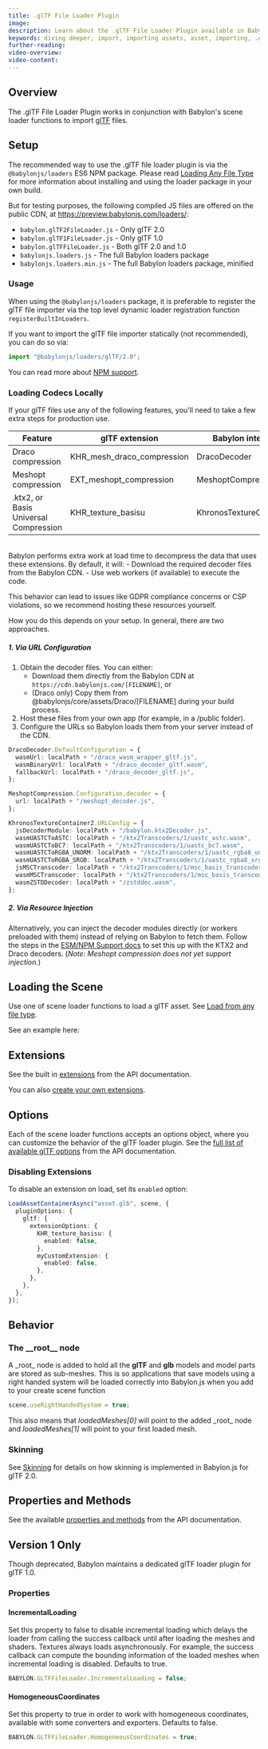 ```yaml
---
title: .glTF File Loader Plugin
image:
description: Learn about the .glTF File Loader Plugin available in Babylon.js.
keywords: diving deeper, import, importing assets, asset, importing, .glTF, gltf
further-reading:
video-overview:
video-content:
---
```


## Overview

The .glTF File Loader Plugin works in conjunction with Babylon's scene loader functions to import [glTF](https://www.khronos.org/gltf/) files.

<Alert severity="info" description="glTF 1.0 is deprecated. This page is primarily focused on glTF 2.0." />

## Setup

The recommended way to use the .glTF file loader plugin is via the `@babylonjs/loaders` ES6 NPM package. Please read [Loading Any File Type](/features/featuresDeepDive/importers/loadingFileTypes#npm) for more information about installing and using the loader package in your own build.

<Alert severity="warning" title="Warning" description="The CDN should not be used in production environments. The purpose of our CDN is to serve Babylon packages to users learning how to use the platform or running small experiments. Once you've built an application and are ready to share it with the world at large, you should serve all packages from your own CDN."/>

But for testing purposes, the following compiled JS files are offered on the public CDN, at https://preview.babylonjs.com/loaders/:

- `babylon.glTF2FileLoader.js` - Only glTF 2.0
- `babylon.glTF1FileLoader.js` - Only glTF 1.0
- `babylon.glTFFileLoader.js` - Both glTF 2.0 and 1.0
- `babylonjs.loaders.js` - The full Babylon loaders package
- `babylonjs.loaders.min.js` - The full Babylon loaders package, minified

### Usage

When using the `@babylonjs/loaders` package, it is preferable to register the glTF file importer via the top level dynamic loader registration function `registerBuiltInLoaders`.

If you want to import the glTF file importer statically (not recommended), you can do so via:

```javascript
import "@babylonjs/loaders/glTF/2.0";
```

You can read more about [NPM support](/setup/frameworkPackages/npmSupport).

### Loading Codecs Locally

If your glTF files use any of the following features, you'll need to take a few extra steps for production use.

| Feature                               | glTF extension             | Babylon interface        |
| ------------------------------------- | -------------------------- | ------------------------ |
| Draco compression                     | KHR_mesh_draco_compression | DracoDecoder             |
| Meshopt compression                   | EXT_meshopt_compression    | MeshoptCompression       |
| .ktx2, or Basis Universal Compression | KHR_texture_basisu         | KhronosTextureContainer2 |

<br/>
Babylon performs extra work at load time to decompress the data that uses these extensions. By default, it will:
- Download the required decoder files from the Babylon CDN.
- Use web workers (if available) to execute the code.

This behavior can lead to issues like GDPR compliance concerns or CSP violations, so we recommend hosting these resources yourself.

How you do this depends on your setup. In general, there are two approaches.

##### 1. Via URL Configuration

1. Obtain the decoder files. You can either:
   - Download them directly from the Babylon CDN at `https://cdn.babylonjs.com/[FILENAME]`, or
   - (Draco only) Copy them from @babylonjs/core/assets/Draco/\[FILENAME\] during your build process.
2. Host these files from your own app (for example, in a /public folder).
3. Configure the URLs so Babylon loads them from your server instead of the CDN.

```typescript
DracoDecoder.DefaultConfiguration = {
  wasmUrl: localPath + "/draco_wasm_wrapper_gltf.js",
  wasmBinaryUrl: localPath + "/draco_decoder_gltf.wasm",
  fallbackUrl: localPath + "/draco_decoder_gltf.js",
};

MeshoptCompression.Configuration.decoder = {
  url: localPath + "/meshopt_decoder.js",
};

KhronosTextureContainer2.URLConfig = {
  jsDecoderModule: localPath + "/babylon.ktx2Decoder.js",
  wasmUASTCToASTC: localPath + "/ktx2Transcoders/1/uastc_astc.wasm",
  wasmUASTCToBC7: localPath + "/ktx2Transcoders/1/uastc_bc7.wasm",
  wasmUASTCToRGBA_UNORM: localPath + "/ktx2Transcoders/1/uastc_rgba8_unorm_v2.wasm",
  wasmUASTCToRGBA_SRGB: localPath + "/ktx2Transcoders/1/uastc_rgba8_srgb_v2.wasm",
  jsMSCTranscoder: localPath + "/ktx2Transcoders/1/msc_basis_transcoder.js",
  wasmMSCTranscoder: localPath + "/ktx2Transcoders/1/msc_basis_transcoder.wasm",
  wasmZSTDDecoder: localPath + "/zstddec.wasm",
};
```

##### 2. Via Resource Injection

Alternatively, you can inject the decoder modules directly (or workers preloaded with them) instead of relying on Babylon to fetch them.
Follow the steps in the [ESM/NPM Support docs](https://doc.babylonjs.com/setup/frameworkPackages/es6Support/#ktx2-decoder-packages) to set this up with the KTX2 and Draco decoders. (_Note: Meshopt compression does not yet support injection._)

## Loading the Scene

Use one of scene loader functions to load a glTF asset.
See [Load from any file type](/features/featuresDeepDive/importers/loadingFileTypes).

See an example here: <Playground id="#WGZLGJ#11018" title="Load a glTF Asset" description="Simple example showing how load a .glTF asset into your scene." image="/img/playgroundsAndNMEs/divingDeeperglTF1.jpg" isMain={true} category="Import"/>

## Extensions

See the built in [extensions](/typedoc/modules/babylon.gltf2.loader.extensions) from the API documentation.

You can also [create your own extensions](/features/featuresDeepDive/importers/glTF/createExtensions).

## Options

Each of the scene loader functions accepts an options object, where you can customize the behavior of the glTF loader plugin. See the [full list of available glTF options](typedoc/classes/BABYLON.GLTFLoaderOptions) from the API documentation.

### Disabling Extensions

To disable an extension on load, set its `enabled` option:

```typescript
LoadAssetContainerAsync("asset.glb", scene, {
  pluginOptions: {
    gltf: {
      extensionOptions: {
        KHR_texture_basisu: {
          enabled: false,
        },
        myCustomExtension: {
          enabled: false,
        },
      },
    },
  },
});
```

## Behavior

### The \_\_root\_\_ node

A \_root\_ node is added to hold all the **glTF** and **glb** models and model parts are stored as sub-meshes. This is so applications that save models using a right handed system will be loaded correctly into Babylon.js when you add to your create scene function

```javascript
scene.useRightHandedSystem = true;
```

This also means that _loadedMeshes[0]_ will point to the added \_root\_ node and _loadedMeshes[1]_ will point to your first loaded mesh.

### Skinning

See [Skinning](/features/featuresDeepDive/importers/glTF/glTFSkinning) for details on how skinning is implemented in Babylon.js for glTF 2.0.

## Properties and Methods

See the available [properties and methods](/typedoc/modules/babylon.gltffileloader) from the API documentation.

## Version 1 Only

Though deprecated, Babylon maintains a dedicated glTF loader plugin for glTF 1.0.

### Properties

#### IncrementalLoading

Set this property to false to disable incremental loading which delays the loader from calling the success callback until after loading the meshes and shaders. Textures always loads asynchronously. For example, the success callback can compute the bounding information of the loaded meshes when incremental loading is disabled. Defaults to true.

```javascript
BABYLON.GLTFFileLoader.IncrementalLoading = false;
```

#### HomogeneousCoordinates

Set this property to true in order to work with homogeneous coordinates, available with some converters and exporters. Defaults to false.

```javascript
BABYLON.GLTFFileLoader.HomogeneousCoordinates = true;
```
